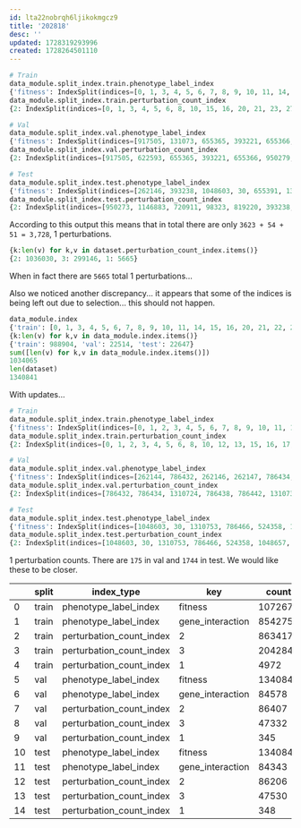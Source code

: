 ```yaml
---
id: lta22nobrqh6ljikokmgcz9
title: '202818'
desc: ''
updated: 1728319293996
created: 1728264501110
---
```

```python
# Train
data_module.split_index.train.phenotype_label_index
{'fitness': IndexSplit(indices=[0, 1, 3, 4, 5, 6, 7, 8, 9, 10, 11, 14, 15, 16, 20, 21, 22, 23, 24... 1340836, 1340837, 1340839], count=988904), 'gene_interaction': IndexSplit(indices=[3, 4, 5, 6, 8, 10, 15, 20, 21, 23, 27, 28, 32, 34, 39, 43, 44, 46... 1340830, 1340831, 1340836], count=785559)}
data_module.split_index.train.perturbation_count_index
{2: IndexSplit(indices=[0, 1, 3, 4, 5, 6, 8, 10, 15, 16, 20, 21, 23, 27, 28, 32, 34, 36, ... 1340830, 1340831, 1340836], count=793767), 3: IndexSplit(indices=[1048579, 7, 9, 1048586, 11, 14, 22, 24, 26, 29, 31, 38, 40, 47, 1... 1048525, 1048553, 1048570], count=191514), 1: IndexSplit(indices=[319489, 647169, 368643, 376836, 376838, 360457, 532489, 352265, 4...2243, 294898, 376828, 376829], count=3623)}

# Val
data_module.split_index.val.phenotype_label_index
{'fitness': IndexSplit(indices=[917505, 131073, 655365, 393221, 655366, 1179661, 524304, 655389, ...57, 655339, 524273, 1048571], count=22514), 'gene_interaction': IndexSplit(indices=[917505, 622593, 655365, 393221, 655366, 950279, 589829, 1015814, ...4725, 950266, 196603, 32764], count=19413)}
data_module.split_index.val.perturbation_count_index
{2: IndexSplit(indices=[917505, 622593, 655365, 393221, 655366, 950279, 589829, 1015814, ...4725, 950266, 196603, 32764], count=19530), 3: IndexSplit(indices=[860160, 131073, 204800, 213006, 286736, 213018, 1294363, 40988, 2...974, 253942, 1204215, 155643], count=2930), 1: IndexSplit(indices=[339968, 512386, 507907, 365828, 121992, 369679, 339223, 452376, 3... 20337, 377716, 440567, 376575], count=54)}

# Test
data_module.split_index.test.phenotype_label_index
{'fitness': IndexSplit(indices=[262146, 393238, 1048603, 30, 655391, 1310753, 786466, 131111, 655...34, 655346, 1048567, 524282], count=22647), 'gene_interaction': IndexSplit(indices=[950273, 1146883, 720911, 98323, 819220, 393238, 1146906, 1048603,...408, 1212409, 524282, 98302], count=19451)}
data_module.split_index.test.perturbation_count_index
{2: IndexSplit(indices=[950273, 1146883, 720911, 98323, 819220, 393238, 1146906, 1048603,...408, 1212409, 524282, 98302], count=19568), 3: IndexSplit(indices=[262146, 229386, 196619, 57357, 32783, 81935, 286739, 1277976, 245...253939, 229364, 40954, 49151], count=3028), 1: IndexSplit(indices=[378625, 450817, 316283, 376708, 341896, 519563, 498958, 806158, 3...324086, 350586, 378235, 365950], count=51)}
```

According to this output this means that in total there are only `3623 + 54 + 51 = 3,728`, 1 perturbations.

```python
{k:len(v) for k,v in dataset.perturbation_count_index.items()}
{2: 1036030, 3: 299146, 1: 5665}
```

When in fact there are `5665` total 1 perturbations...

Also we noticed another discrepancy... it appears that some of the indices is being left out due to selection... this should not happen.

```python
data_module.index
{'train': [0, 1, 3, 4, 5, 6, 7, 8, 9, 10, 11, 14, 15, 16, 20, 21, 22, 23, 24, ...], 'val': [917505, 131073, 655365, 393221, 655366, 1179661, 524304, 655389, 1048608, 393250, 1179692, 786480, 655419, 393276, 131140, 1179718, 1310795, 393297, 1179735, ...], 'test': [262146, 393238, 1048603, 30, 655391, 1310753, 786466, 131111, 655409, 1179705, 917567, 393281, 524358, 1048657, 262226, 1048662, 393303, 655448, 524389, ...]}
{k:len(v) for k,v in data_module.index.items()}
{'train': 988904, 'val': 22514, 'test': 22647}
sum([len(v) for k,v in data_module.index.items()])
1034065
len(dataset)
1340841
```

With updates...

```python
# Train
data_module.split_index.train.phenotype_label_index
{'fitness': IndexSplit(indices=[0, 1, 2, 3, 4, 5, 6, 7, 8, 9, 10, 11, 12, 13, 14, 15, 16, 17, 18,...1340836, 1340837, 1340839], count=1072673), 'gene_interaction': IndexSplit(indices=[2, 3, 4, 5, 6, 8, 10, 13, 15, 17, 18, 19, 20, 21, 23, 25, 27, 28,... 1340830, 1340831, 1340836], count=836868)}
data_module.split_index.train.perturbation_count_index
{2: IndexSplit(indices=[0, 1, 2, 3, 4, 5, 6, 8, 10, 12, 13, 15, 16, 17, 18, 19, 20, 21, 2... 1340830, 1340831, 1340836], count=846562), 3: IndexSplit(indices=[1048579, 7, 9, 1048586, 11, 14, 1048593, 22, 24, 26, 29, 31, 33, ... 1048535, 1048553, 1048570], count=222365), 1: IndexSplit(indices=[319489, 647169, 368643, 376836, 376838, 376840, 532489, 352265, 4...5866, 352243, 376828, 376829], count=3746)}

# Val
data_module.split_index.val.phenotype_label_index
{'fitness': IndexSplit(indices=[262144, 786432, 262146, 262147, 786434, 1310721, 262150, 786438, ...1, 786422, 1048571, 786428], count=134085), 'gene_interaction': IndexSplit(indices=[786432, 1179648, 786434, 917505, 393221, 786438, 655366, 655365, ..., 1179644, 1179645, 1179647], count=78191)}
data_module.split_index.val.perturbation_count_index
{2: IndexSplit(indices=[786432, 786434, 1310724, 786438, 786442, 1310733, 524304, 1310740...11, 786424, 1048571, 786428], count=79883), 3: IndexSplit(indices=[262144, 1310721, 262146, 262147, 1310723, 131073, 262150, 1310726...705, 131065, 262140, 131071], count=54027), 1: IndexSplit(indices=[812033, 649221, 340486, 312824, 270865, 770066, 324119, 1321498, ...1238, 1199609, 377339, 269820], count=175)}

# Test
data_module.split_index.test.phenotype_label_index
{'fitness': IndexSplit(indices=[1048603, 30, 1310753, 786466, 524358, 1048657, 262226, 1048662, 5..., 1048565, 524282, 1048566], count=134083), 'gene_interaction': IndexSplit(indices=[1048603, 30, 1310753, 786466, 524358, 1048657, 262226, 1048662, 5..., 1048565, 524282, 1048566], count=108137)}
data_module.split_index.test.perturbation_count_index
{2: IndexSplit(indices=[1048603, 30, 1310753, 786466, 524358, 1048657, 262226, 1048662, 5..., 1048565, 524282, 1048566], count=109585), 3: IndexSplit(indices=[917516, 917538, 917653, 917664, 1310919, 917720, 1310947, 917734,...44, 262129, 1048562, 917503], count=22754), 1: IndexSplit(indices=[376832, 507907, 376839, 360457, 376843, 368658, 335891, 344083, 3...4036, 286691, 360423, 376821], count=1744)}
```

1 perturbation counts. There are `175` in val and `1744` in test. We would like these to be closer.

|    | split | index_type               | key              | count   |
|----|-------|--------------------------|------------------|---------|
| 0  | train | phenotype_label_index    | fitness          | 1072673 |
| 1  | train | phenotype_label_index    | gene_interaction | 854275  |
| 2  | train | perturbation_count_index | 2                | 863417  |
| 3  | train | perturbation_count_index | 3                | 204284  |
| 4  | train | perturbation_count_index | 1                | 4972    |
| 5  | val   | phenotype_label_index    | fitness          | 134084  |
| 6  | val   | phenotype_label_index    | gene_interaction | 84578   |
| 7  | val   | perturbation_count_index | 2                | 86407   |
| 8  | val   | perturbation_count_index | 3                | 47332   |
| 9  | val   | perturbation_count_index | 1                | 345     |
| 10 | test  | phenotype_label_index    | fitness          | 134084  |
| 11 | test  | phenotype_label_index    | gene_interaction | 84343   |
| 12 | test  | perturbation_count_index | 2                | 86206   |
| 13 | test  | perturbation_count_index | 3                | 47530   |
| 14 | test  | perturbation_count_index | 1                | 348     |
